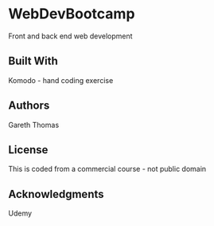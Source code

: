 # WebDevBootcamp

Front and back end web development


## Built With

Komodo - hand coding exercise


## Authors

Gareth Thomas

## License

This is coded from a commercial course - not public domain

## Acknowledgments

Udemy
